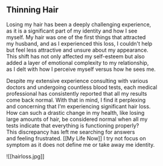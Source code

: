 
## Thinning Hair 

Losing my hair has been a deeply challenging experience,  
as it is a significant part of my identity and how I see  
myself. My hair was one of the first things that attracted  
my husband, and as I experienced this loss, I couldn't help  
but feel less attractive and unsure about my appearance.  
This shift has not only affected my self-esteem but also  
added a layer of emotional complexity to my relationship,  
as I delt with how I perceive myself versus how he sees me.

Despite my extensive experience consulting with various  
doctors and undergoing countless blood tests, each medical  
professional has consistently reported that all my results  
come back normal. With that in mind, I find it perplexing  
and concerning that I'm experiencing significant hair loss.  
How can such a drastic change in my health, like losing  
large amounts of hair, be considered normal when all my  
tests indicate that everything is functioning properly?  
This discrepancy has left me searching for answers  
and feeling frustrated. [[My Life Now]] I try not focus on  
symptom as it does not define me or take away me identity.  

![[hairloss.jpg]]